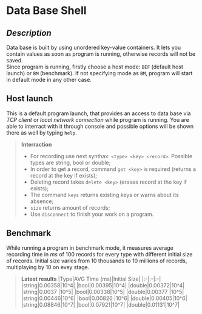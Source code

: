 # Data Base Shell

## *Description*
Data base is built by using unordered key-value containers. It lets you contain values as soon as program is running, otherwise records will not be saved.\
Since program is running, firstly choose a host mode: `DEF` (default host launch) or `BM` (benchmark). If not specifying mode as `BM`, program will start in default mode in any other case.

## Host launch
This is a default program launch, that provides an access to data base via *TCP client* or *local network connection* while program is running. You are able to interract with it through console and possible options will be shown there as well by typing `help`.

> **Interraction**
> - For recording use next synthax: `<type> <key> <record>`. Possible types are string, bool or double;
> - In order to get a record, command `get <key>` is required (returns a record at the key if exists);
> - Deleting record takes `delete <key>` (erases record at the key if exists);
> - The command `keys` returns existing keys or warns about its absence;
> - `size` returns amount of records;
> - Use `disconnect` to finish your work on a program.

## Benchmark
While running a program in benchmark mode, it measures average recording time in *ms* of 100 records for every type with different initial size of records. Initial size varies from 10 thousands to 10 millions of records, multiplaying by 10 on evey stage.
> **Latest results**
> |Type|AVG Time (ms)|Initial Size|
> |:-|:-|:-|
> |string|0.00358|10^4|
> |bool|0.00395|10^4|
> |double|0.00372|10^4|
> |string|0.0037 |10^5|
> |bool|0.00338|10^5|
> |double|0.00377 |10^5|
> |string|0.00446|10^6|
> |bool|0.00826 |10^6|
> |double|0.00405|10^6|
> |string|0.08846|10^7|
> |bool|0.07921|10^7|
> |double|0.01131|10^7|

